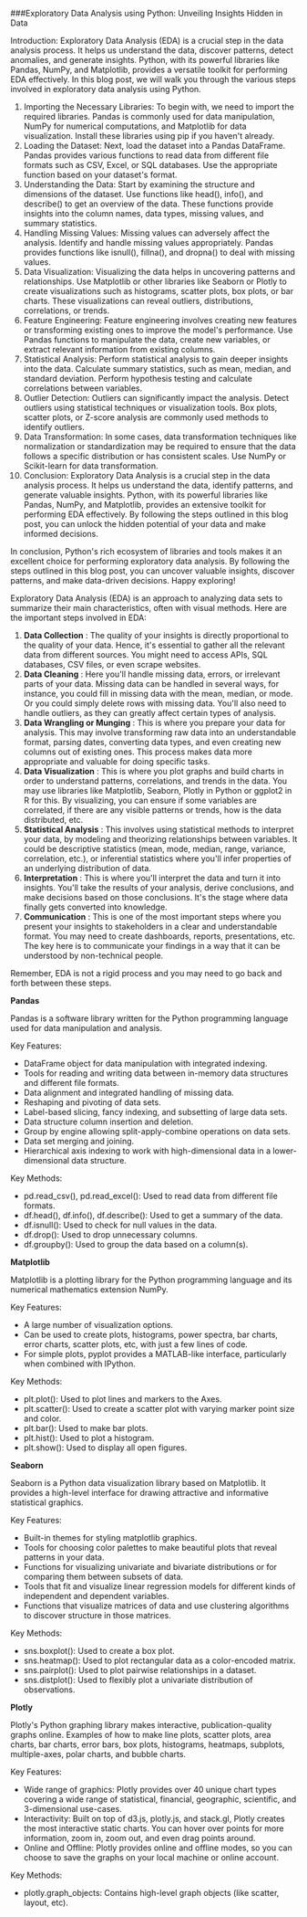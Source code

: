 ###Exploratory Data Analysis using Python: Unveiling Insights Hidden in Data

 Introduction:
 Exploratory Data Analysis (EDA) is a crucial step in the data analysis process. It helps us understand the data, discover patterns, detect anomalies, and generate insights. Python, with its powerful libraries like Pandas, NumPy, and Matplotlib, provides a versatile toolkit for performing EDA effectively. In this blog post, we will walk you through the various steps involved in exploratory data analysis using Python.

1. Importing the Necessary Libraries:
 To begin with, we need to import the required libraries. Pandas is commonly used for data manipulation, NumPy for numerical computations, and Matplotlib for data visualization. Install these libraries using pip if you haven't already.
2. Loading the Dataset:
 Next, load the dataset into a Pandas DataFrame. Pandas provides various functions to read data from different file formats such as CSV, Excel, or SQL databases. Use the appropriate function based on your dataset's format.
3. Understanding the Data:
 Start by examining the structure and dimensions of the dataset. Use functions like head(), info(), and describe() to get an overview of the data. These functions provide insights into the column names, data types, missing values, and summary statistics.
4. Handling Missing Values:
 Missing values can adversely affect the analysis. Identify and handle missing values appropriately. Pandas provides functions like isnull(), fillna(), and dropna() to deal with missing values.
5. Data Visualization:
 Visualizing the data helps in uncovering patterns and relationships. Use Matplotlib or other libraries like Seaborn or Plotly to create visualizations such as histograms, scatter plots, box plots, or bar charts. These visualizations can reveal outliers, distributions, correlations, or trends.
6. Feature Engineering:
 Feature engineering involves creating new features or transforming existing ones to improve the model's performance. Use Pandas functions to manipulate the data, create new variables, or extract relevant information from existing columns.
7. Statistical Analysis:
 Perform statistical analysis to gain deeper insights into the data. Calculate summary statistics, such as mean, median, and standard deviation. Perform hypothesis testing and calculate correlations between variables.
8. Outlier Detection:
 Outliers can significantly impact the analysis. Detect outliers using statistical techniques or visualization tools. Box plots, scatter plots, or Z-score analysis are commonly used methods to identify outliers.
9. Data Transformation:
 In some cases, data transformation techniques like normalization or standardization may be required to ensure that the data follows a specific distribution or has consistent scales. Use NumPy or Scikit-learn for data transformation.
10. Conclusion:
 Exploratory Data Analysis is a crucial step in the data analysis process. It helps us understand the data, identify patterns, and generate valuable insights. Python, with its powerful libraries like Pandas, NumPy, and Matplotlib, provides an extensive toolkit for performing EDA effectively. By following the steps outlined in this blog post, you can unlock the hidden potential of your data and make informed decisions.

 In conclusion, Python's rich ecosystem of libraries and tools makes it an excellent choice for performing exploratory data analysis. By following the steps outlined in this blog post, you can uncover valuable insights, discover patterns, and make data-driven decisions. Happy exploring!

Exploratory Data Analysis (EDA) is an approach to analyzing data sets to summarize their main characteristics, often with visual methods. Here are the important steps involved in EDA:

1. **Data Collection** : The quality of your insights is directly proportional to the quality of your data. Hence, it's essential to gather all the relevant data from different sources. You might need to access APIs, SQL databases, CSV files, or even scrape websites.
2. **Data Cleaning** : Here you'll handle missing data, errors, or irrelevant parts of your data. Missing data can be handled in several ways, for instance, you could fill in missing data with the mean, median, or mode. Or you could simply delete rows with missing data. You'll also need to handle outliers, as they can greatly affect certain types of analysis.
3. **Data Wrangling or Munging** : This is where you prepare your data for analysis. This may involve transforming raw data into an understandable format, parsing dates, converting data types, and even creating new columns out of existing ones. This process makes data more appropriate and valuable for doing specific tasks.
4. **Data Visualization** : This is where you plot graphs and build charts in order to understand patterns, correlations, and trends in the data. You may use libraries like Matplotlib, Seaborn, Plotly in Python or ggplot2 in R for this. By visualizing, you can ensure if some variables are correlated, if there are any visible patterns or trends, how is the data distributed, etc.
5. **Statistical Analysis** : This involves using statistical methods to interpret your data, by modeling and theorizing relationships between variables. It could be descriptive statistics (mean, mode, median, range, variance, correlation, etc.), or inferential statistics where you'll infer properties of an underlying distribution of data.
6. **Interpretation** : This is where you'll interpret the data and turn it into insights. You'll take the results of your analysis, derive conclusions, and make decisions based on those conclusions. It's the stage where data finally gets converted into knowledge.
7. **Communication** : This is one of the most important steps where you present your insights to stakeholders in a clear and understandable format. You may need to create dashboards, reports, presentations, etc. The key here is to communicate your findings in a way that it can be understood by non-technical people.

 Remember, EDA is not a rigid process and you may need to go back and forth between these steps.

**Pandas**

 Pandas is a software library written for the Python programming language used for data manipulation and analysis.

 Key Features:

- DataFrame object for data manipulation with integrated indexing.
- Tools for reading and writing data between in-memory data structures and different file formats.
- Data alignment and integrated handling of missing data.
- Reshaping and pivoting of data sets.
- Label-based slicing, fancy indexing, and subsetting of large data sets.
- Data structure column insertion and deletion.
- Group by engine allowing split-apply-combine operations on data sets.
- Data set merging and joining.
- Hierarchical axis indexing to work with high-dimensional data in a lower-dimensional data structure.

 Key Methods:
- pd.read\_csv(), pd.read\_excel(): Used to read data from different file formats.
- df.head(), df.info(), df.describe(): Used to get a summary of the data.
- df.isnull(): Used to check for null values in the data.
- df.drop(): Used to drop unnecessary columns.
- df.groupby(): Used to group the data based on a column(s).

**Matplotlib**

 Matplotlib is a plotting library for the Python programming language and its numerical mathematics extension NumPy.

 Key Features:
- A large number of visualization options.
- Can be used to create plots, histograms, power spectra, bar charts, error charts, scatter plots, etc, with just a few lines of code.
- For simple plots, pyplot provides a MATLAB-like interface, particularly when combined with IPython.

 Key Methods:
- plt.plot(): Used to plot lines and markers to the Axes.
- plt.scatter(): Used to create a scatter plot with varying marker point size and color.
- plt.bar(): Used to make bar plots.
- plt.hist(): Used to plot a histogram.
- plt.show(): Used to display all open figures.

**Seaborn**

 Seaborn is a Python data visualization library based on Matplotlib. It provides a high-level interface for drawing attractive and informative statistical graphics.

 Key Features:
- Built-in themes for styling matplotlib graphics.
- Tools for choosing color palettes to make beautiful plots that reveal patterns in your data.
- Functions for visualizing univariate and bivariate distributions or for comparing them between subsets of data.
- Tools that fit and visualize linear regression models for different kinds of independent and dependent variables.
- Functions that visualize matrices of data and use clustering algorithms to discover structure in those matrices.

 Key Methods:
- sns.boxplot(): Used to create a box plot.
- sns.heatmap(): Used to plot rectangular data as a color-encoded matrix.
- sns.pairplot(): Used to plot pairwise relationships in a dataset.
- sns.distplot(): Used to flexibly plot a univariate distribution of observations.

**Plotly**

 Plotly's Python graphing library makes interactive, publication-quality graphs online. Examples of how to make line plots, scatter plots, area charts, bar charts, error bars, box plots, histograms, heatmaps, subplots, multiple-axes, polar charts, and bubble charts.

 Key Features:
- Wide range of graphics: Plotly provides over 40 unique chart types covering a wide range of statistical, financial, geographic, scientific, and 3-dimensional use-cases.
- Interactivity: Built on top of d3.js, plotly.js, and stack.gl, Plotly creates the most interactive static charts. You can hover over points for more information, zoom in, zoom out, and even drag points around.
- Online and Offline: Plotly provides online and offline modes, so you can choose to save the graphs on your local machine or online account.

 Key Methods:
- plotly.graph\_objects: Contains high-level graph objects (like scatter, layout, etc).
